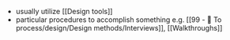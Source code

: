 - usually utilize [[Design tools]]
- particular procedures to accomplish something e.g. [[99 - 📄 To process/design/Design methods/Interviews]], [[Walkthroughs]]
